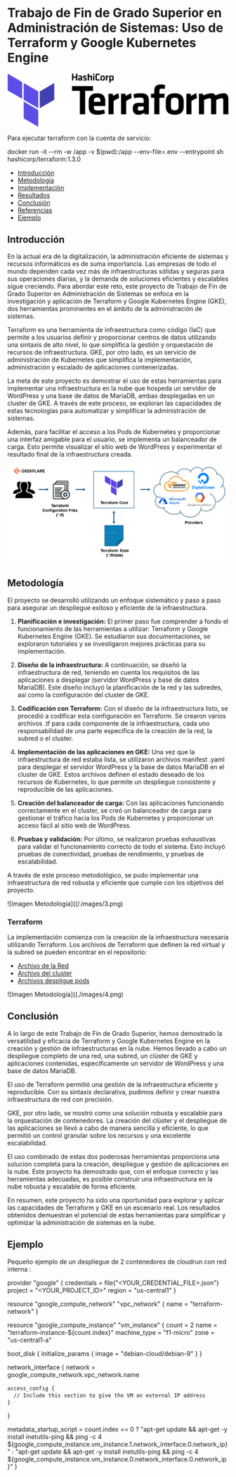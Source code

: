 # Trabajo de Fin de Grado Superior en Administración de Sistemas: Uso de Terraform y Google Kubernetes Engine


![Imagen Terraform](./images/1.png)

Para ejecutar terraform con la cuenta de servicio:

docker run -it --rm -w /app -v $(pwd):/app --env-file=.env --entrypoint sh hashicorp/terraform:1.3.0


- [Introducción](#introducción)
- [Metodología](#metodología)
- [Implementación](#implementación)
- [Resultados](#resultados)
- [Conclusión](#conclusión)
- [Referencias](#referencias)
- [Ejemplo](#Ejemplo)

## Introducción

En la actual era de la digitalización, la administración eficiente de sistemas y recursos informáticos es de suma importancia. Las empresas de todo el mundo dependen cada vez más de infraestructuras sólidas y seguras para sus operaciones diarias, y la demanda de soluciones eficientes y escalables sigue creciendo. Para abordar este reto, este proyecto de Trabajo de Fin de Grado Superior en Administración de Sistemas se enfoca en la investigación y aplicación de Terraform y Google Kubernetes Engine (GKE), dos herramientas prominentes en el ámbito de la administración de sistemas.

Terraform es una herramienta de infraestructura como código (IaC) que permite a los usuarios definir y proporcionar centros de datos utilizando una sintaxis de alto nivel, lo que simplifica la gestión y orquestación de recursos de infraestructura. GKE, por otro lado, es un servicio de administración de Kubernetes que simplifica la implementación, administración y escalado de aplicaciones contenerizadas.

La meta de este proyecto es demostrar el uso de estas herramientas para implementar una infraestructura en la nube que hospeda un servidor de WordPress y una base de datos de MariaDB, ambas desplegadas en un cluster de GKE. A través de este proceso, se exploran las capacidades de estas tecnologías para automatizar y simplificar la administración de sistemas.

Además, para facilitar el acceso a los Pods de Kubernetes y proporcionar una interfaz amigable para el usuario, se implementa un balanceador de carga. Esto permite visualizar el sitio web de WordPress y experimentar el resultado final de la infraestructura creada.

![Imagen Introducción](./images/2.png)
## Metodología

El proyecto se desarrolló utilizando un enfoque sistemático y paso a paso para asegurar un despliegue exitoso y eficiente de la infraestructura.

1. **Planificación e investigación:** El primer paso fue comprender a fondo el funcionamiento de las herramientas a utilizar: Terraform y Google Kubernetes Engine (GKE). Se estudiaron sus documentaciones, se exploraron tutoriales y se investigaron mejores prácticas para su implementación. 

2. **Diseño de la infraestructura:** A continuación, se diseñó la infraestructura de red, teniendo en cuenta los requisitos de las aplicaciones a desplegar (servidor WordPress y base de datos MariaDB). Este diseño incluyó la planificación de la red y las subredes, así como la configuración del cluster de GKE.

3. **Codificación con Terraform:** Con el diseño de la infraestructura listo, se procedió a codificar esta configuración en Terraform. Se crearon varios archivos .tf para cada componente de la infraestructura, cada uno responsabilidad de una parte específica de la creación de la red, la subred o el cluster.

4. **Implementación de las aplicaciones en GKE:** Una vez que la infraestructura de red estaba lista, se utilizaron archivos manifest .yaml para desplegar el servidor WordPress y la base de datos MariaDB en el cluster de GKE. Estos archivos definen el estado deseado de los recursos de Kubernetes, lo que permite un despliegue consistente y reproducible de las aplicaciones.

5. **Creación del balanceador de carga:** Con las aplicaciones funcionando correctamente en el cluster, se creó un balanceador de carga para gestionar el tráfico hacia los Pods de Kubernetes y proporcionar un acceso fácil al sitio web de WordPress.

6. **Pruebas y validación:** Por último, se realizaron pruebas exhaustivas para validar el funcionamiento correcto de todo el sistema. Esto incluyó pruebas de conectividad, pruebas de rendimiento, y pruebas de escalabilidad.

A través de este proceso metodológico, se pudo implementar una infraestructura de red robusta y eficiente que cumple con los objetivos del proyecto.

![Imagen Metodología]((/.images/3.png)

### Terraform

La implementación comienza con la creación de la infraestructura necesaria utilizando Terraform. Los archivos de Terraform que definen la red virtual y la subred se pueden encontrar en el repositorio:

- [Archivo de la Red](/modules/vpc/main.tf)
- [Archivo del cluster](/modules/gke/main.tf)
- [Archivos despligue pods](/modules/manifest/)

![Imagen Metodología]((./images/4.png)


## Conclusión

A lo largo de este Trabajo de Fin de Grado Superior, hemos demostrado la versatilidad y eficacia de Terraform y Google Kubernetes Engine en la creación y gestión de infraestructuras en la nube. Hemos llevado a cabo un despliegue completo de una red, una subred, un clúster de GKE y aplicaciones contenidas, específicamente un servidor de WordPress y una base de datos MariaDB.

El uso de Terraform permitió una gestión de la infraestructura eficiente y reproducible. Con su sintaxis declarativa, pudimos definir y crear nuestra infraestructura de red con precisión. 

GKE, por otro lado, se mostró como una solución robusta y escalable para la orquestación de contenedores. La creación del clúster y el despliegue de las aplicaciones se llevó a cabo de manera sencilla y eficiente, lo que permitió un control granular sobre los recursos y una excelente escalabilidad.

El uso combinado de estas dos poderosas herramientas proporciona una solución completa para la creación, despliegue y gestión de aplicaciones en la nube. Este proyecto ha demostrado que, con el enfoque correcto y las herramientas adecuadas, es posible construir una infraestructura en la nube robusta y escalable de forma eficiente.

En resumen, este proyecto ha sido una oportunidad para explorar y aplicar las capacidades de Terraform y GKE en un escenario real. Los resultados obtenidos demuestran el potencial de estas herramientas para simplificar y optimizar la administración de sistemas en la nube. 

## Ejemplo

Pequeño ejemplo de un despliegue de 2 contenedores de cloudrun con red interna :

provider "google" {
  credentials = file("<YOUR_CREDENTIAL_FILE>.json")
  project     = "<YOUR_PROJECT_ID>"
  region      = "us-central1"
}

resource "google_compute_network" "vpc_network" {
  name = "terraform-network"
}

resource "google_compute_instance" "vm_instance" {
  count        = 2
  name         = "terraform-instance-${count.index}"
  machine_type = "f1-micro"
  zone         = "us-central1-a"

  boot_disk {
    initialize_params {
      image = "debian-cloud/debian-9"
    }
  }

  network_interface {
    network = google_compute_network.vpc_network.name

    access_config {
      // Include this section to give the VM an external IP address
    }
  }

  metadata_startup_script = count.index == 0 ? "apt-get update && apt-get -y install inetutils-ping && ping -c 4 ${google_compute_instance.vm_instance.1.network_interface.0.network_ip}" : "apt-get update && apt-get -y install inetutils-ping && ping -c 4 ${google_compute_instance.vm_instance.0.network_interface.0.network_ip}"
}



